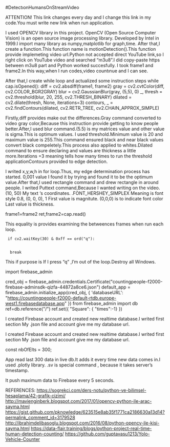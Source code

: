 #DetectıonHumansOnStreamVıdeo
 

ATTENTION!
This link changes every day and I change this link in my code.You must write new link when run application.






I used OPENCV library in this project. OpenCV (Open Source Computer Vision) is an open source image processing library. Developed by Intel in 1999.I import many library as numpy,matplotlib for graph,time.
After that,I create a function.This function name is motionDetection().This function provide implemeting video url.Python not accepted direct YouTube link,so I right click on YouTube video and searched “m3u8”.I did copy-paste https between m3u8 part and Python worked succesfully.
I took frame1 and frame2.In this way,when I run codes,video countınue and I can see.

After that,I create while loop and actualized some instruction steps
 while cap.isOpened():
     diff = cv2.absdiff(frame1, frame2)
     gray = cv2.cvtColor(diff, cv2.COLOR_BGR2GRAY)
     blur = cv2.GaussianBlur(gray, (5,5), 0)
     _, thresh = cv2.threshold(blur, 20, 255, cv2.THRESH_BINARY)
     dilated = cv2.dilate(thresh, None, iterations=3)
     contours, _ = cv2.findContours(dilated, cv2.RETR_TREE, cv2.CHAIN_APPROX_SIMPLE)

Firstly,diff provides make out the differences.Gray command converted to video gray color,Because this instruction provide getting to know people better.After,I used blur command.(5.5) is my matrices value and other value is sigma.This is optimum values.
I used threshold.Minimum value is 20 and maximum value is 255.This command ensured black and near black values convert black compeletely.This process also applied to whites.Dilated command to ensure declaring and values are thickness a little more.Iterations =3 meaning tells how many times to run the threshold applicationContours provided to edge detection.

I writed x,y,w,h in for loop.Thus, my edge determination process has started.
0,001 value I found it by trying and found it to be the optimum value.After that,I used rectangle command and drew rectangle in around people.
I writed Puttext command,Because I wanted writing on the video.
(10, 50)
My text ‘s coordinates.
.FONT_HERSHEY_SIMPLEX
Meaning is font style
 0.8, (0, 0, 0), 1
First value is magnitute.
(0,0,0) is to indicate font color
Last value is thickness.
 
frame1=frame2
     ret,frame2=cap.read()
     
This equality is provides examining the betweences frames when run each loop.


  
     if cv2.waitKey(30) & 0xff == ord("q"):
    

      break
    
    

This if purpose is If I press “q” ,I’m out of the loop.Destroy all Windows.





import firebase_admin


cred_obj = firebase_admin.credentials.Certificate("countingpeople-f2000-firebase-adminsdk-qizfa-44872a8ce6.json")
default_app = firebase_admin.initialize_app(cred_obj, {
	'databaseURL': "https://countingpeople-f2000-default-rtdb.europe-west1.firebasedatabase.app"
	})
from firebase_admin import db
ref=db.reference("/")
ref.set({
 "Square":
 {
     "times":-1}
})
 
I created Firebase account and created new realtime database.I writed first section My .json file and account give me my database url.
 
         
I created Firebase account and created new realtime database.I writed first section My .json file and account give me my database url.

const nbOfElts = 300;

App read last 300 data in live db.It adds it every time new data comes in.I used .plotly library.
.sv is special command , because it takes server’s timestamp.

 
It push maximum data to Firebase every 5 seconds.






REFERENCES:
https://sogrekci.com/ders-notu/python-ve-bilimsel-hesaplama/42-grafik-cizimi/
http://mavienginberk.blogspot.com/2017/01/opencv-python-ile-arac-sayma.html
https://gist.github.com/pknowledge/623515e8ab35f1771ca2186630a13d14?permalink_comment_id=3179528
http://ibrahimdelibasoglu.blogspot.com/2016/08/python-opencv-ile-kisi-sayma.html
https://data-flair.training/blogs/python-project-real-time-human-detection-counting/
https://github.com/guptavasu1213/Yolo-Vehicle-Counter



